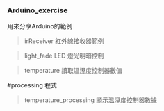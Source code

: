 ### Arduino_exercise ###

用來分享Arduino的範例

>irReceiver  紅外線接收器範例

>light_fade  LED 燈光明暗控制

>temperature  讀取溫溼度控制器數值


#processing 程式
>temperature_processing 顯示溫溼度控制器數據

